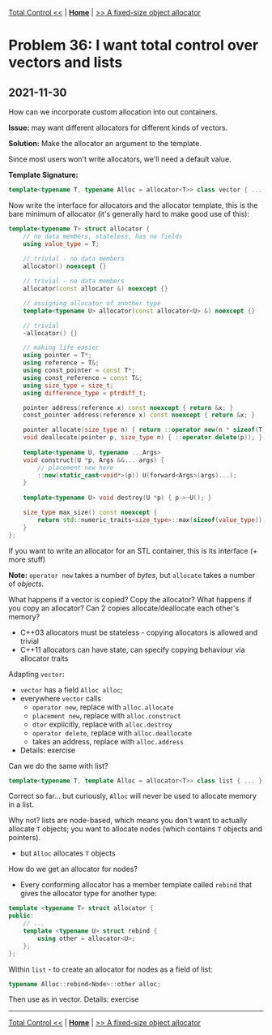 [Total Control <<](./problem_35.md) | [**Home**](../README.md) | [>> A fixed-size object allocator](./problem_37.md) 

# Problem 36: I want total control over vectors and lists
## **2021-11-30**

How can we incorporate custom allocation into out containers.

**Issue:** may want different allocators for different kinds of vectors.

**Solution:** Make the allocator an argument to the template.

Since most users won't write allocators, we'll need a  default value.

**Template Signature:**
```C++
template<typename T, typename Alloc = allocator<T>> class vector { ... };
```

Now write the interface for allocators and the allocator template, this is the bare minimum of allocator (it's generally hard to make good use of this):

```C++
template<typename T> struct allocator {
    // no data members, stateless, has no fields
    using value_type = T;
    
    // trivial - no data members
    allocator() noexcept {}

    // trivial - no data members
    allocator(const allocator &) noexcept {}

    // assigning allocator of another type
    template<typename U> allocator(const allocator<U> &) noexcept {} 

    // trivial
    ~allocator() {}

    // making life easier
    using pointer = T*;
    using reference = T&;
    using const_pointer = const T*;
    using const_reference = const T&;
    using size_type = size_t;
    using difference_type = ptrdiff_t; 

    pointer address(reference x) const noexcept { return &x; }
    const_pointer address(reference x) const noexcept { return &x; }

    pointer allocate(size_type n) { return ::operator new(n * sizeof(T)); }
    void deallocate(pointer p, size_type n) { ::operator delete(p)); }
    
    template<typename U, typename ...Args>
    void construct(U *p, Args &&... args) {
        // placement new here
        ::new(static_cast<void*>(p)) U(forward<Args>(args)...);
    }
    
    template<typename U> void destroy(U *p) { p->~U(); }

    size_type max_size() const noexcept {
        return std::numeric_traits<size_type>::max(sizeof(value_type));
    }
};
```

If you want to write an allocator for an STL container, this is its interface (+ more stuff)

**Note:** `operator new` takes a number of _bytes_, but `allocate` takes a number of _objects_.

What happens if a vector is copied? Copy the allocator? What happens if you copy an allocator? Can 2 copies allocate/deallocate each other's memory?
- C++03 allocators must be stateless - copying allocators is allowed and trivial
- C++11 allocators can have state, can specify copying behaviour via allocator traits

Adapting `vector`:
- `vector` has a field `Alloc alloc`;
- everywhere `vector` calls 
    - `operator new`, replace with `alloc.allocate`
    - `placement new`, replace with `alloc.construct`
    - `dtor` explicitly, replace with `alloc.destroy`
    - `operator delete`, replace with `alloc.deallocate`
    - takes an address, replace with `alloc.address`
- Details: exercise

Can we do the same with list?
```C++
template<typename T, template Alloc = allocator<T>> class list { ... }
```

Correct so far... but curiously, `Alloc` will never be used to allocate memory in a list.

Why not? lists are node-based, which means you don't want to actually allocate `T` objects; you want to allocate nodes (which contains `T` objects and pointers).
- but `Alloc` allocates `T` objects

How do we get an allocator for nodes?
- Every conforming allocator has a member template called `rebind` that gives the allocator type for another type:

```C++
template <typename T> struct allocator {
public: 
    // ...
    template <typename U> struct rebind {
        using other = allocator<U>;
    }; 
};
```

Within `list` - to create an allocator for nodes as a field of list:
```C++
typename Alloc::rebind<Node>::other alloc;
```

Then use as in vector. Details: exercise

---
[Total Control <<](./problem_35.md) | [**Home**](../README.md) | [>> A fixed-size object allocator](./problem_37.md) 
